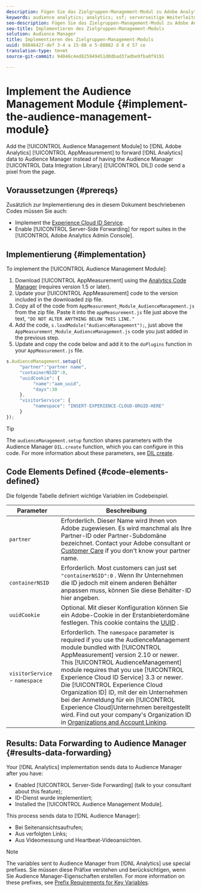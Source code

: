 ```yaml
---
description: Fügen Sie das Zielgruppen-Management-Modul zu Adobe Analytics appmeasurement hinzu, um Analytics-Daten an Audience Manager weiterzuleiten, anstatt den DIL-Code (Data Integration Library) von Audience Manager ein Pixel von der Seite senden zu lassen.
keywords: audience analytics; analytics; ssf; serverseitige Weiterleitung
seo-description: Fügen Sie das Zielgruppen-Management-Modul zu Adobe Analytics appmeasurement hinzu, um Analytics-Daten an Audience Manager weiterzuleiten, anstatt den DIL-Code (Data Integration Library) von Audience Manager ein Pixel von der Seite senden zu lassen.
seo-title: Implementieren des Zielgruppen-Management-Moduls
solution: Audience Manager
title: Implementieren des Zielgruppen-Management-Moduls
uuid: 08846427-def 3-4 a 15-88 e 5-08882 d 8 d 57 ce
translation-type: tm+mt
source-git-commit: 94046c4ed825949451d0dbad37adbe9fba0f9191

---
```



# Implement the Audience Management Module {#implement-the-audience-management-module}

Add the [!UICONTROL Audience Management Module] to [!DNL Adobe Analytics] [!UICONTROL AppMeasurement] to forward [!DNL Analytics] data to Audience Manager instead of having the Audience Manager [!UICONTROL Data Integration Library] ([!UICONTROL DIL]) code send a pixel from the page.

## Voraussetzungen {#prereqs}

Zusätzlich zur Implementierung des in diesem Dokument beschriebenen Codes müssen Sie auch:

* Implement the [Experience Cloud ID Service](https://marketing.adobe.com/resources/help/en_US/mcvid/).
* Enable [!UICONTROL Server-Side Forwarding] for report suites in the [!UICONTROL Adobe Analytics Admin Console].

## Implementierung {#implementation}

To implement the [!UICONTROL Audience Management Module]:

1. Download [!UICONTROL AppMeasurement] using the [Analytics Code Manager](https://marketing.adobe.com/resources/help/en_US/reference/code_manager_admin.html) (requires version 1.5 or later).
1. Update your [!UICONTROL AppMeasurement] code to the version included in the downloaded zip file.
1. Copy all of the code from `AppMeasurement_Module_AudienceManagement.js` from the zip file. Paste it into the `appMeasurement.js` file just above the text, `"DO NOT ALTER ANYTHING BELOW THIS LINE."`
1. Add the code, `s.loadModule("AudienceManagement");`, just above the `AppMeasurement_Module_AudienceManagement.js` code you just added in the previous step.
1. Update and copy the code below and add it to the `doPlugins` function in your `AppMeasurement.js` file.

```js
s.AudienceManagement.setup({ 
     "partner":"partner name", 
     "containerNSID":0, 
     "uuidCookie": { 
          "name":"aam_uuid", 
          "days":30
     },
     "visitorService": {
          "namespace": "INSERT-EXPERIENCE-CLOUD-ORGID-HERE" 
     } 
});
```

>[!TIP]
>
>The `audienceManagement.setup` function shares parameters with the Audience Manager `DIL.create` function, which you can configure in this code. For more information about these parameters, see [DIL create](../../dil/dil-class-overview/dil-create.md#dil-create).

## Code Elements Defined {#code-elements-defined}

Die folgende Tabelle definiert wichtige Variablen im Codebeispiel.

| Parameter | Beschreibung |
|--- |--- |
| `partner` | Erforderlich. Dieser Name wird Ihnen von Adobe zugewiesen. Es wird manchmal als Ihre Partner-ID oder Partner-Subdomäne bezeichnet. Contact your Adobe consultant or [Customer Care](https://helpx.adobe.com/marketing-cloud/contact-support.html) if you don't know your partner name. |
| `containerNSID` | Erforderlich. Most customers can just set  `"containerNSID":0` . Wenn Ihr Unternehmen die ID jedoch mit einem anderen Behälter anpassen muss, können Sie diese Behälter-ID hier angeben. |
| `uuidCookie` | Optional. Mit dieser Konfiguration können Sie ein Adobe-Cookie in der Erstanbieterdomäne festlegen. This cookie contains the [UUID](../../reference/ids-in-aam.md) . |
| `visitorService` - `namespace` | Erforderlich. The `namespace` parameter is required if you use the AudienceManagement module bundled with [!UICONTROL AppMeasurement] version 2.10 or newer. This [!UICONTROL AudienceManagement] module requires that you use [!UICONTROL Experience Cloud ID Service] 3.3 or newer. <br>Die [!UICONTROL Experience Cloud Organization ID] ID, mit der ein Unternehmen bei der Anmeldung für ein [!UICONTROL Experience Cloud]Unternehmen bereitgestellt wird. Find out your company's Organization ID in [Organizations and Account Linking](https://marketing.adobe.com/resources/help/en_US/mcloud/organizations.html). |

## Results: Data Forwarding to Audience Manager {#results-data-forwarding}

Your [!DNL Analytics] implementation sends data to Audience Manager after you have:

* Enabled [!UICONTROL Server-Side Forwarding] (talk to your consultant about this feature);
* ID-Dienst wurde implementiert;
* Installed the [!UICONTROL Audience Management Module].

This process sends data to [!DNL Audience Manager]:

* Bei Seitenansichtsaufrufen;
* Aus verfolgten Links;
* Aus Videomessung und Heartbeat-Videoansichten.

>[!NOTE]
>
>The variables sent to Audience Manager from [!DNL Analytics] use special prefixes. Sie müssen diese Präfixe verstehen und berücksichtigen, wenn Sie Audience Manager-Eigenschaften erstellen. For more information on these prefixes, see [Prefix Requirements for Key Variables](../../features/traits/trait-variable-prefixes.md).